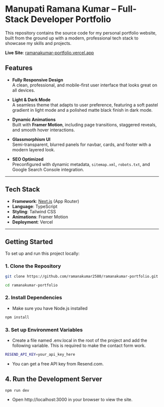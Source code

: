 # Manupati Ramana Kumar – Full-Stack Developer Portfolio

This repository contains the source code for my personal portfolio website, built from the ground up with a modern, professional tech stack to showcase my skills and projects.

**Live Site**: [ramanakumar-portfolio.vercel.app](https://ramanakumar-portfolio.vercel.app)

## Features

- **Fully Responsive Design**  
  A clean, professional, and mobile-first user interface that looks great on all devices.

- **Light & Dark Mode**  
  A seamless theme that adapts to user preference, featuring a soft pastel gradient in light mode and a polished matte black finish in dark mode.

- **Dynamic Animations**  
  Built with **Framer Motion**, including page transitions, staggered reveals, and smooth hover interactions.

- **Glassmorphism UI**  
  Semi-transparent, blurred panels for navbar, cards, and footer with a modern layered look.

- **SEO Optimized**  
  Preconfigured with dynamic metadata, `sitemap.xml`, `robots.txt`, and Google Search Console integration.

---

## Tech Stack

- **Framework**: [Next.js](https://nextjs.org/) (App Router)
- **Language**: TypeScript
- **Styling**: Tailwind CSS
- **Animations**: Framer Motion
- **Deployment**: Vercel

---

## Getting Started

To set up and run this project locally:

### 1. Clone the Repository

```bash
git clone https://github.com/ramanakumar2580/ramanakumar-portfolio.git
```

```bash
cd ramanakumar-portfolio
```

### 2. Install Dependencies

- Make sure you have Node.js installed

```bash
npm install
```

### 3. Set up Environment Variables

- Create a file named .env.local in the root of the project and add the following variable. This is required to make the contact form work.

```bash
RESEND_API_KEY=your_api_key_here
```

- You can get a free API key from Resend.com.

## 4. Run the Development Server

```bash
npm run dev
```

- Open http://localhost:3000 in your browser to view the site.
